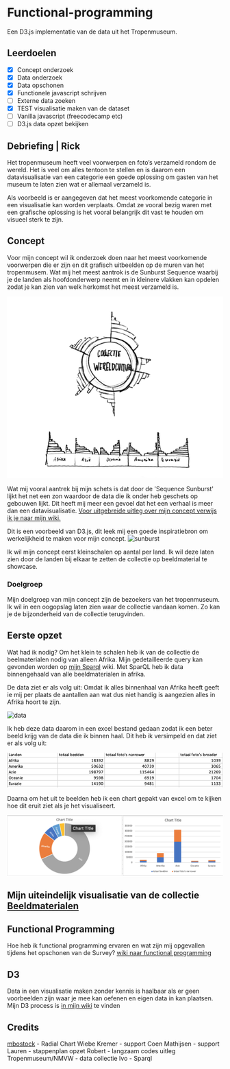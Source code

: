 # Functional-programming
 Een D3.js implementatie van de data uit het Tropenmuseum. 

 ## Leerdoelen
- [x] Concept onderzoek
- [x] Data onderzoek
- [x] Data opschonen
- [x] Functionele javascript schrijven
- [ ] Externe data zoeken
- [x] TEST visualisatie maken van de dataset
- [ ] Vanilla javascript (freecodecamp etc)
- [ ] D3.js data opzet bekijken

 ## Debriefing | Rick

Het tropenmuseum heeft veel voorwerpen en foto’s verzameld rondom de wereld. Het is veel om alles tentoon te stellen en is daarom een datavisualisatie van een categorie een goede oplossing om gasten van het museum te laten zien wat er allemaal verzameld is. 

Als voorbeeld is er aangegeven dat het meest voorkomende categorie in een visualisatie kan worden verplaats. Omdat ze vooral bezig waren met een grafische oplossing is het vooral belangrijk dit vast te houden om visueel sterk te zijn. 

## Concept 

Voor mijn concept wil ik onderzoek doen naar het meest voorkomende voorwerpen die er zijn en dit grafisch uitbeelden op de muren van het tropenmusem. 
Wat mij het meest aantrok is de Sunburst Sequence waarbij je de landen als hoofdonderwerp neemt en in kleinere vlakken kan opdelen zodat je kan zien van welk herkomst het meest verzameld is.

![sketch-sequence](https://github.com/joanpadolina/functional-programming/blob/master/wiki%20assets/sketch_sequence.png)

Wat mij vooral aantrek bij mijn schets is dat door de 'Sequence Sunburst' lijkt het net een zon waardoor de data die ik onder heb geschets op gebouwen lijkt. Dit heeft mij meer een gevoel dat het een verhaal is meer dan een datavisualisatie. 
[Voor uitgebreide uitleg over mijn concept verwijs ik je naar mijn wiki.](https://github.com/joanpadolina/functional-programming/wiki/Concept--Datavisualisation)

Dit is een voorbeeld van D3.js, dit leek mij een goede inspiratiebron om werkelijkheid te maken voor mijn concept. 
![sunburst](https://github.com/joanpadolina/functional-programming/blob/master/wiki%20assets/sunburst.gif)

Ik wil mijn concept eerst kleinschalen op aantal per land. Ik wil deze laten zien door de landen bij elkaar te zetten de collectie op beeldmaterial te showcase. 


### Doelgroep
Mijn doelgroep van mijn concept zijn de bezoekers van het tropenmuseum. Ik wil in een oogopslag laten zien waar de collectie vandaan komen. Zo kan je de bijzonderheid van de collectie terugvinden. 

## Eerste opzet
Wat had ik nodig?
Om het klein te schalen heb ik van de collectie de beelmaterialen nodig van alleen Afrika. Mijn gedetailleerde query kan gevonden worden op [mijn Sparql](https://github.com/joanpadolina/functional-programming/wiki/SparQl) wiki.
Met SparQL heb ik data binnengehaald van alle beeldmaterialen in afrika. 

De data ziet er als volg uit:
Omdat ik alles binnenhaal van Afrika heeft geeft ie mij per plaats de aantallen aan wat dus niet handig is aangezien alles in Afrika hoort te zijn.

![data](https://github.com/joanpadolina/functional-programming/blob/master/wiki%20assets/datacsv.gif)

Ik heb deze data daarom in een excel bestand gedaan zodat ik een beter beeld krijg van de data die ik binnen haal. Dit heb ik versimpeld en dat ziet er als volg uit:

![excel](https://github.com/joanpadolina/functional-programming/blob/master/wiki%20assets/excel.png)

Daarna om het uit te beelden heb ik een chart gepakt van excel om te kijken hoe dit eruit ziet als je het visualiseert.

![chart excel](https://github.com/joanpadolina/functional-programming/blob/master/wiki%20assets/excel_chart.png)


## Mijn uiteindelijk visualisatie van de collectie [Beeldmaterialen](https://joanpadolina.github.io/functional-programming/)



## Functional Programming 
Hoe heb ik functional programming ervaren en wat zijn mij opgevallen tijdens het opschonen van de Survey?
[wiki naar functional programming](https://github.com/joanpadolina/functional-programming/wiki/Functional-Programming)

## D3 
Data in een visualisatie maken zonder kennis is haalbaar als er geen voorbeelden zijn waar je mee kan oefenen en eigen data in kan plaatsen.
Mijn D3 process is [in mijn wiki](https://github.com/joanpadolina/functional-programming/wiki/D3-Let's-build-something) te vinden

## Credits

[mbostock](https://gist.github.com/mbostock/6fead6d1378d6df5ae77bb6a719afcb2) - Radial Chart
Wiebe Kremer - support
Coen Mathijsen - support
Lauren - stappenplan opzet
Robert - langzaam codes uitleg
Tropenmuseum/NMVW - data collectie
Ivo - Sparql

